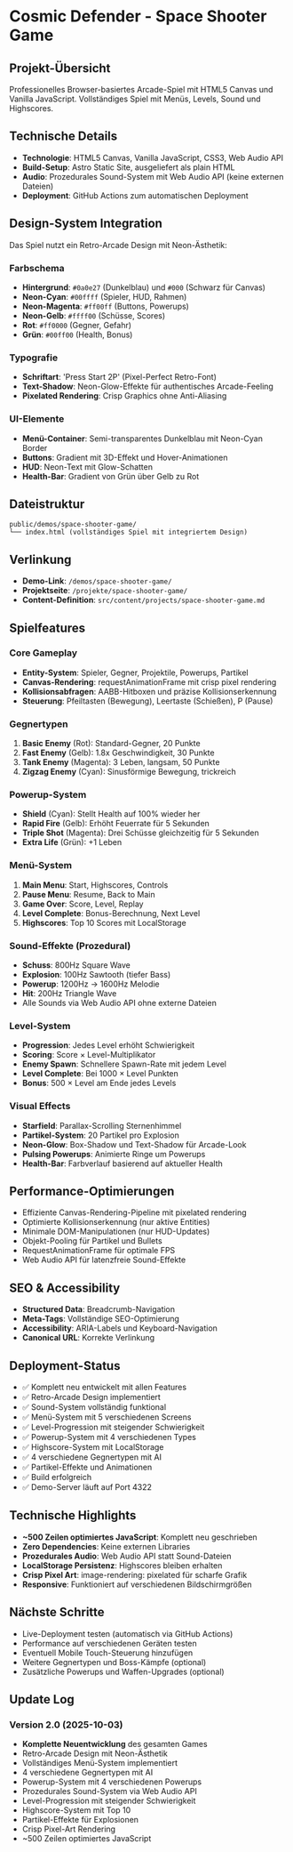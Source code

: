 # Cosmic Defender - Space Shooter Game

## Projekt-Übersicht
Professionelles Browser-basiertes Arcade-Spiel mit HTML5 Canvas und Vanilla JavaScript. Vollständiges Spiel mit Menüs, Levels, Sound und Highscores.

## Technische Details
- **Technologie**: HTML5 Canvas, Vanilla JavaScript, CSS3, Web Audio API
- **Build-Setup**: Astro Static Site, ausgeliefert als plain HTML
- **Audio**: Prozedurales Sound-System mit Web Audio API (keine externen Dateien)
- **Deployment**: GitHub Actions zum automatischen Deployment

## Design-System Integration
Das Spiel nutzt ein Retro-Arcade Design mit Neon-Ästhetik:

### Farbschema
- **Hintergrund**: `#0a0e27` (Dunkelblau) und `#000` (Schwarz für Canvas)
- **Neon-Cyan**: `#00ffff` (Spieler, HUD, Rahmen)
- **Neon-Magenta**: `#ff00ff` (Buttons, Powerups)
- **Neon-Gelb**: `#ffff00` (Schüsse, Scores)
- **Rot**: `#ff0000` (Gegner, Gefahr)
- **Grün**: `#00ff00` (Health, Bonus)

### Typografie
- **Schriftart**: 'Press Start 2P' (Pixel-Perfect Retro-Font)
- **Text-Shadow**: Neon-Glow-Effekte für authentisches Arcade-Feeling
- **Pixelated Rendering**: Crisp Graphics ohne Anti-Aliasing

### UI-Elemente
- **Menü-Container**: Semi-transparentes Dunkelblau mit Neon-Cyan Border
- **Buttons**: Gradient mit 3D-Effekt und Hover-Animationen
- **HUD**: Neon-Text mit Glow-Schatten
- **Health-Bar**: Gradient von Grün über Gelb zu Rot

## Dateistruktur
```
public/demos/space-shooter-game/
└── index.html (vollständiges Spiel mit integriertem Design)
```

## Verlinkung
- **Demo-Link**: `/demos/space-shooter-game/`
- **Projektseite**: `/projekte/space-shooter-game/`
- **Content-Definition**: `src/content/projects/space-shooter-game.md`

## Spielfeatures

### Core Gameplay
- **Entity-System**: Spieler, Gegner, Projektile, Powerups, Partikel
- **Canvas-Rendering**: requestAnimationFrame mit crisp pixel rendering
- **Kollisionsabfragen**: AABB-Hitboxen und präzise Kollisionserkennung
- **Steuerung**: Pfeiltasten (Bewegung), Leertaste (Schießen), P (Pause)

### Gegnertypen
1. **Basic Enemy** (Rot): Standard-Gegner, 20 Punkte
2. **Fast Enemy** (Gelb): 1.8x Geschwindigkeit, 30 Punkte
3. **Tank Enemy** (Magenta): 3 Leben, langsam, 50 Punkte
4. **Zigzag Enemy** (Cyan): Sinusförmige Bewegung, trickreich

### Powerup-System
- **Shield** (Cyan): Stellt Health auf 100% wieder her
- **Rapid Fire** (Gelb): Erhöht Feuerrate für 5 Sekunden
- **Triple Shot** (Magenta): Drei Schüsse gleichzeitig für 5 Sekunden
- **Extra Life** (Grün): +1 Leben

### Menü-System
1. **Main Menu**: Start, Highscores, Controls
2. **Pause Menu**: Resume, Back to Main
3. **Game Over**: Score, Level, Replay
4. **Level Complete**: Bonus-Berechnung, Next Level
5. **Highscores**: Top 10 Scores mit LocalStorage

### Sound-Effekte (Prozedural)
- **Schuss**: 800Hz Square Wave
- **Explosion**: 100Hz Sawtooth (tiefer Bass)
- **Powerup**: 1200Hz → 1600Hz Melodie
- **Hit**: 200Hz Triangle Wave
- Alle Sounds via Web Audio API ohne externe Dateien

### Level-System
- **Progression**: Jedes Level erhöht Schwierigkeit
- **Scoring**: Score × Level-Multiplikator
- **Enemy Spawn**: Schnellere Spawn-Rate mit jedem Level
- **Level Complete**: Bei 1000 × Level Punkten
- **Bonus**: 500 × Level am Ende jedes Levels

### Visual Effects
- **Starfield**: Parallax-Scrolling Sternenhimmel
- **Partikel-System**: 20 Partikel pro Explosion
- **Neon-Glow**: Box-Shadow und Text-Shadow für Arcade-Look
- **Pulsing Powerups**: Animierte Ringe um Powerups
- **Health-Bar**: Farbverlauf basierend auf aktueller Health

## Performance-Optimierungen
- Effiziente Canvas-Rendering-Pipeline mit pixelated rendering
- Optimierte Kollisionserkennung (nur aktive Entities)
- Minimale DOM-Manipulationen (nur HUD-Updates)
- Objekt-Pooling für Partikel und Bullets
- RequestAnimationFrame für optimale FPS
- Web Audio API für latenzfreie Sound-Effekte

## SEO & Accessibility
- **Structured Data**: Breadcrumb-Navigation
- **Meta-Tags**: Vollständige SEO-Optimierung
- **Accessibility**: ARIA-Labels und Keyboard-Navigation
- **Canonical URL**: Korrekte Verlinkung

## Deployment-Status
- ✅ Komplett neu entwickelt mit allen Features
- ✅ Retro-Arcade Design implementiert
- ✅ Sound-System vollständig funktional
- ✅ Menü-System mit 5 verschiedenen Screens
- ✅ Level-Progression mit steigender Schwierigkeit
- ✅ Powerup-System mit 4 verschiedenen Types
- ✅ Highscore-System mit LocalStorage
- ✅ 4 verschiedene Gegnertypen mit AI
- ✅ Partikel-Effekte und Animationen
- ✅ Build erfolgreich
- ✅ Demo-Server läuft auf Port 4322

## Technische Highlights
- **~500 Zeilen optimiertes JavaScript**: Komplett neu geschrieben
- **Zero Dependencies**: Keine externen Libraries
- **Prozedurales Audio**: Web Audio API statt Sound-Dateien
- **LocalStorage Persistenz**: Highscores bleiben erhalten
- **Crisp Pixel Art**: image-rendering: pixelated für scharfe Grafik
- **Responsive**: Funktioniert auf verschiedenen Bildschirmgrößen

## Nächste Schritte
- Live-Deployment testen (automatisch via GitHub Actions)
- Performance auf verschiedenen Geräten testen
- Eventuell Mobile Touch-Steuerung hinzufügen
- Weitere Gegnertypen und Boss-Kämpfe (optional)
- Zusätzliche Powerups und Waffen-Upgrades (optional)

## Update Log
### Version 2.0 (2025-10-03)
- **Komplette Neuentwicklung** des gesamten Games
- Retro-Arcade Design mit Neon-Ästhetik
- Vollständiges Menü-System implementiert
- 4 verschiedene Gegnertypen mit AI
- Powerup-System mit 4 verschiedenen Powerups
- Prozedurales Sound-System via Web Audio API
- Level-Progression mit steigender Schwierigkeit
- Highscore-System mit Top 10
- Partikel-Effekte für Explosionen
- Crisp Pixel-Art Rendering
- ~500 Zeilen optimiertes JavaScript

